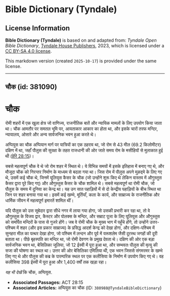 # Bible Dictionary (Tyndale)

## License Information

**Bible Dictionary (Tyndale)** is based on and adapted from: _Tyndale Open Bible Dictionary_, [Tyndale House Publishers](https://tyndaleopenresources.com/), 2023, which is licensed under a [CC BY-SA 4.0 license](https://creativecommons.org/licenses/by-sa/4.0/legalcode.en).

This markdown version (created `2025-10-17`) is provided under the same license.



--------------------------------

## चौक (id: 381090)

चौक
===

रोमी शहरों में एक खुला क्षेत्र जो वाणिज्य, राजनीतिक बातें और न्यायिक मामलों के लिए उपयोग किया जाता था। चौक आमतौर पर समतल भूमि पर, आयताकार आकार का होता था, और इसके चारों तरफ मन्दिर, न्यायालय, ओसारे और अन्य सार्वजनिक भवन हुआ करते थे।

अप्पियुस का चौक अप्पियान मार्ग पर यात्रियों का एक ठहराव था, जो रोम से 43 मील (69\.2 किलोमीटर) दक्षिण में था, जहाँ पौलुस की सुरक्षा के तहत राजधानी की ओर जाते समय रोम के मसीहियों से मुलाकात हुई थी ([प्रेरि 28:15](https://ref.ly/Acts28:15))।

सबसे महत्वपूर्ण चौक वे थे जो रोम शहर में स्थित थे। ये विभिन्न समयों में इसके इतिहास में बनाए गए थे, और मौजूदा चौक को निरन्तर निर्माण के माध्यम से बदला गया था। जिस रोम में पौलुस अपने मुक़द्दमे के लिए गए थे, उसमें कई चौक थे, जिनमें यूलियुस कैसर के चौक (जो उन्होंने शुरू किए थे लेकिन वास्तव में औगुस्तुस कैसर द्वारा पूरे किए गए) और औगुस्तुस कैसर के चौक शामिल थे। सबसे महत्वपूर्ण था रोमी चौक, जो पौलुस के समय में दुनिया का केन्द्र था। यह उन सात पहाड़ियों में से दो केन्द्रीय पहाड़ियों के बीच स्थित था जिन पर शहर बनाया गया था। इसमें कई खम्भे, मूर्तियाँ, कला के कार्य, और साम्राज्य के राजनीतिक और धार्मिक जीवन में महत्वपूर्ण इमारतें शामिल थीं।

यदि पौलुस को उस सूबेदार द्वारा सीधे नगर में लाया गया होगा, जो उसकी प्रभारी कर रहा था, तो वे औगुस्तुस के विजय द्वार, कैस्टर और पोलक्स के मन्दिर, और सम्राट पूजा के लिए यूलियुस और औगुस्तुस को समर्पित मन्दिरों के पास से गुजरे होंगे। जब वे रोमी चौक के मुख्य भाग में पहुँचे होंगे, तो उन्होंने उत्तर\-पश्चिम में शहर (और इस प्रकार साम्राज्य) के प्रसिद्ध आदर्श केन्द्र को देखा होगा, और दक्षिण\-पश्चिम में सुनहरा मील का पत्थर देखा होगा, जो पश्चिम में लन्दन और पूर्व में यरूशलेम जैसी दूरस्थ जगहों की दूरी बताता था। पीछे बृहस्पति का मन्दिर था, जो रोमी देवगण के प्रमुख देवता थे। दक्षिण की ओर एक बड़ा सार्वजनिक भवन था, बेसिलिका जूलिया, जो 12 ईस्वी में पूरा हुआ था, और सम्भवतः पौलुस की मृत्यु की सजा की घोषणा का स्थल था। उत्तर की ओर बेसिलिका एमिलिया थी, एक भवन जिससे संगमरमर के खम्भे लिए गए थे और पौलुस की कब्र के पारम्परिक स्थल पर एक कलीसिया के निर्माण में उपयोग किए गए थे। वह कलीसिया 398 ईस्वी में पूरा हुआ और 1,400 वर्षों तक खड़ा रहा।

*यह भी देखें* कि चौक, अप्पियुस.

* **Associated Passages:** ACT 28:15
* **Associated Articles:** अप्पियुस का चौक (ID: `380988@TyndaleBibleDictionary`)

